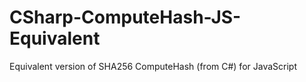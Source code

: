 # CSharp-ComputeHash-JS-Equivalent
Equivalent version of SHA256 ComputeHash (from C#) for JavaScript

